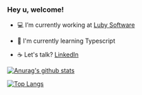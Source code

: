 ### Hey u, welcome!

- :computer: I’m currently working at [Luby Software](https://github.com/lubysoftware)

- :pencil: I'm currently learning Typescript

- :coffee: Let's talk? [LinkedIn](https://www.linkedin.com/in/loran-braga-494750183/)

[![Anurag's github stats](https://github-readme-stats.vercel.app/api?username=loranbraga&count_private=true&count_private=true&theme=tokyonight)](https://github.com/anuraghazra/github-readme-stats)

[![Top Langs](https://github-readme-stats.vercel.app/api/top-langs/?username=loranbraga&layout=compact&theme=tokyonight)](https://github.com/anuraghazra/github-readme-stats)
